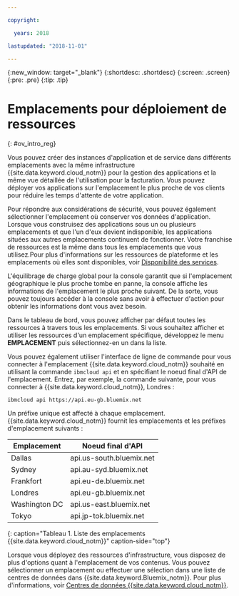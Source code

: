 ```yaml
---

copyright:

  years: 2018

lastupdated: "2018-11-01"

---
```


{:new_window: target="_blank"}
{:shortdesc: .shortdesc}
{:screen: .screen}
{:pre: .pre}
{:tip: .tip}

# Emplacements pour déploiement de ressources 
{: #ov_intro_reg}

Vous pouvez créer des instances d'application et de service dans différents emplacements avec la même infrastructure {{site.data.keyword.cloud_notm}} pour la gestion des applications et la même vue détaillée de l'utilisation pour la facturation. Vous pouvez déployer vos applications sur l'emplacement le plus proche de vos clients pour réduire les temps d'attente de votre application.  

Pour répondre aux considérations de sécurité, vous pouvez également sélectionner l'emplacement où conserver vos données d'application. Lorsque vous construisez des applications sous un ou plusieurs emplacements et que l'un d'eux devient indisponible, les applications situées aux autres emplacements continuent de fonctionner. Votre franchise de ressources est la même dans tous les emplacements que vous utilisez.Pour plus d'informations sur les ressources de plateforme et les emplacements où elles sont disponibles, voir [Disponibilité des services](/docs/resources/service_region.html).

L'équilibrage de charge global pour la console garantit que si l'emplacement géographique le plus proche tombe en panne, la console affiche les informations de l'emplacement le plus proche suivant. De la sorte, vous pouvez toujours accéder à la console sans avoir à effectuer d'action pour obtenir les informations dont vous avez besoin.

<!---This is a pre-pup topic. Post pup, the dashboard will have a Location status widget, which will show geographies as a summary. This paragraph will change and we need to add a paragraph to explain the continents are a summary in the widget.-->
Dans le tableau de bord, vous pouvez afficher par défaut toutes les ressources à travers tous les emplacements. Si vous souhaitez afficher et utiliser les ressources d'un emplacement spécifique, développez le menu **EMPLACEMENT** puis sélectionnez-en un dans la liste. 

Vous pouvez également utiliser l'interface de ligne de commande pour vous connecter à l'emplacement {{site.data.keyword.cloud_notm}} souhaité en utilisant la commande `ibmcloud api` et en spécifiant le noeud final d'API de l'emplacement. Entrez, par exemple, la commande suivante, pour vous connecter à {{site.data.keyword.cloud_notm}}, Londres :

```
ibmcloud api https://api.eu-gb.bluemix.net
```

Un préfixe unique est affecté à chaque emplacement. {{site.data.keyword.cloud_notm}} fournit les emplacements et les préfixes d'emplacement suivants :

| **Emplacement** | **Noeud final d'API** |
|-----------------|-------------------|
| Dallas | api.us-south.bluemix.net |
| Sydney | api.au-syd.bluemix.net |
| Frankfort | api.eu-de.bluemix.net |
| Londres | api.eu-gb.bluemix.net |
| Washington DC | api.us-east.bluemix.net |
| Tokyo | api.jp-tok.bluemix.net |
{: caption="Tableau 1. Liste des emplacements {{site.data.keyword.cloud_notm}}" caption-side="top"}

Lorsque vous déployez des ressources d'infrastructure, vous disposez de plus d'options quant à l'emplacement de vos contenus. Vous pouvez sélectionner un emplacement ou effectuer une sélection dans une liste de centres de données dans {{site.data.keyword.Bluemix_notm}}. Pour plus d'informations, voir [Centres de données {{site.data.keyword.cloud_notm}}](data-centers.html).
